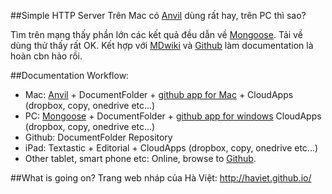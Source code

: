 ##Simple HTTP Server
Trên Mac có [Anvil] dùng rất hay, trên PC thì sao?

Tìm trên mạng thấy phần lớn các kết quả đều dẫn về [Mongoose]. Tải về dùng thử thấy rất OK. Kết hợp với [MDwiki] và [Github] làm documentation là hoàn cbn hảo rồi.

##Documentation Workflow:
- Mac: [Anvil] + DocumentFolder + [github app for Mac](https://mac.github.com/) + CloudApps (dropbox, copy, onedrive etc...)
- PC: [Mongoose] + DocumentFolder + [github app for windows](https://windows.github.com/) CloudApps (dropbox, copy, onedrive etc...)
- Github: DocumentFolder Repository
- iPad: Textastic + Editorial + CloudApps (dropbox, copy, onedrive etc...)
- Other tablet, smart phone etc: Online, browse to [Github].

[Mongoose]: https://code.google.com/p/mongoose/
[MDwiki]: http://dynalon.github.io/mdwiki/#!index.md
[Anvil]: http://anvilformac.com/
[Github]: http://github.com

##What is going on?
Trang web nháp của Hà Việt: http://haviet.github.io/

